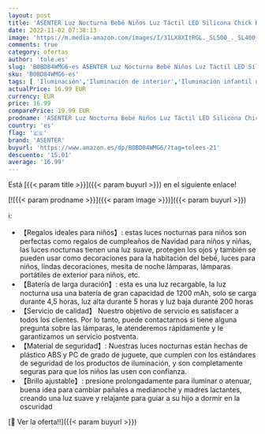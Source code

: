 ```yaml
---
layout: post
title: 'ASENTER Luz Nocturna Bebé Niños Luz Táctil LED Silicona Chick Recargable - Regalo para Bebé - Blanco'
date: 2022-11-02 07:38:13
image: 'https://m.media-amazon.com/images/I/31LX8XItRGL._SL500_._SL400_.jpg'
comments: true
category: ofertas
author: 'tole.es'
slug: 'B0BD84WMG6-es ASENTER Luz Nocturna Bebé Niños Luz Táctil LED Silicona...'
sku: 'B0BD84WMG6-es'
tags: [ 'Iluminación','Iluminación de interior','Iluminación infantil nocturna','Lámparas e iluminación infantil','asenter','bebé','🇪🇸', ]
actualPrice: 16.99 EUR
currency: EUR
price: 16.99
comparePrice: 19.99 EUR
prodname: 'ASENTER Luz Nocturna Bebé Niños Luz Táctil LED Silicona Chick Recargable - Regalo para Bebé - Blanco'
country: 'es'
flag: '🇪🇸'
brand: 'ASENTER'
buyurl: 'https://www.amazon.es/dp/B0BD84WMG6/?tag=tolees-21'
descuento: '15.01'
average: '16.99'
---
```


Está [{{< param title >}}]({{< param buyurl >}}) en el siguiente enlace!

[![{{< param prodname >}}]({{< param image >}})]({{< param buyurl >}})

ℹ️:

- 【Regalos ideales para niños】: estas luces nocturnas para niños son perfectas como regalos de cumpleaños de Navidad para niños y niñas, las luces nocturnas tienen una luz suave, protegen los ojos y también se pueden usar como decoraciones para la habitación del bebé, luces para niños, lindas decoraciones, mesita de noche lámparas, lámparas portátiles de exterior para niños, etc.
- 【Batería de larga duración】: esta es una luz recargable, la luz nocturna usa una batería de gran capacidad de 1200 mAh, solo se carga durante 4,5 horas, luz alta durante 5 horas y luz baja durante 200 horas
- 【Servicio de calidad】 Nuestro objetivo de servicio es satisfacer a todos los clientes. Por lo tanto, puede contactarnos si tiene alguna pregunta sobre las lámparas, le atenderemos rápidamente y le garantizamos un servicio postventa.
- 【Material de seguridad】: Nuestras luces nocturnas están hechas de plástico ABS y PC de grado de juguete, que cumplen con los estándares de seguridad de los productos de iluminación, y son completamente seguras para que los niños las usen con confianza.
- 【Brillo ajustable】: presione prolongadamente para iluminar o atenuar, buena idea para cambiar pañales a medianoche y madres lactantes, creando una luz suave y relajante para guiar a su hijo a dormir en la oscuridad

[🛒 Ver la oferta!!]({{< param buyurl >}})
